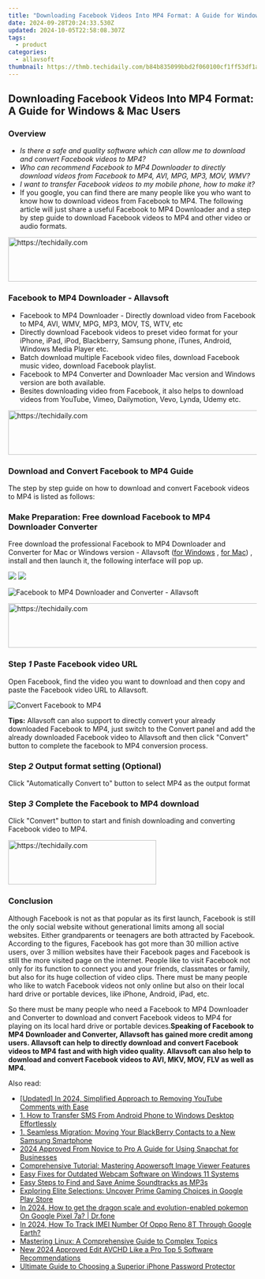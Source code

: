 ```yaml
---
title: "Downloading Facebook Videos Into MP4 Format: A Guide for Windows & Mac Users"
date: 2024-09-28T20:24:33.530Z
updated: 2024-10-05T22:58:08.307Z
tags:
  - product
categories:
  - allavsoft
thumbnail: https://thmb.techidaily.com/b84b835099bbd2f060100cf1ff53df1a6537fd5a4b5a03be31336b43fbf43c35.jpg
---
```


## Downloading Facebook Videos Into MP4 Format: A Guide for Windows & Mac Users

### Overview

* _Is there a safe and quality software which can allow me to download and convert Facebook videos to MP4?_
* _Who can recommend Facebook to MP4 Downloader to directly download videos from Facebook to MP4, AVI, MPG, MP3, MOV, WMV?_
* _I want to transfer Facebook videos to my mobile phone, how to make it?_
* If you google, you can find there are many people like you who want to know how to download videos from Facebook to MP4\. The following article will just share a useful Facebook to MP4 Downloader and a step by step guide to download Facebook videos to MP4 and other video or audio formats.

<!-- affiliate ads begin -->
<a href="https://unicoeye.pxf.io/c/5597632/2134495/18498" target="_top" id="2134495">
  <img src="//a.impactradius-go.com/display-ad/18498-2134495" border="0" alt="https://techidaily.com" width="728" height="90"/>
</a>
<img height="0" width="0" src="https://unicoeye.pxf.io/i/5597632/2134495/18498" style="position:absolute;visibility:hidden;" border="0" />
<!-- affiliate ads end -->

### Facebook to MP4 Downloader - Allavsoft

* Facebook to MP4 Downloader - Directly download video from Facebook to MP4, AVI, WMV, MPG, MP3, MOV, TS, WTV, etc
* Directly download Facebook videos to preset video format for your iPhone, iPad, iPod, Blackberry, Samsung phone, iTunes, Android, Windows Media Player etc.
* Batch download multiple Facebook video files, download Facebook music video, download Facebook playlist.
* Facebook to MP4 Converter and Downloader Mac version and Windows version are both available.
* Besites downloading video from Facebook, it also helps to download videos from YouTube, Vimeo, Dailymotion, Vevo, Lynda, Udemy etc.

<!-- affiliate ads begin -->
<a href="https://review-au.sjv.io/c/5597632/2135315/14409" target="_top" id="2135315">
  <img src="//a.impactradius-go.com/display-ad/14409-2135315" border="0" alt="https://techidaily.com" width="728" height="90"/>
</a>
<img height="0" width="0" src="https://review-au.sjv.io/i/5597632/2135315/14409" style="position:absolute;visibility:hidden;" border="0" />
<!-- affiliate ads end -->

### Download and Convert Facebook to MP4 Guide

The step by step guide on how to download and convert Facebook videos to MP4 is listed as follows:

### Make Preparation: Free download Facebook to MP4 Downloader Converter

Free download the professional Facebook to MP4 Downloader and Converter for Mac or Windows version - Allavsoft ([for Windows](https://tools.techidaily.com/allavsoft/products/) , [for Mac](https://tools.techidaily.com/allavsoft/products/)) , install and then launch it, the following interface will pop up.

[![](https://www.allavsoft.com/how-to/../images/how-to/free-download-win.jpg)](https://tools.techidaily.com/allavsoft/products/) [![](https://www.allavsoft.com/how-to/../images/how-to/free-download-mac.jpg)](https://tools.techidaily.com/allavsoft/products/)

![Facebook to MP4 Downloader and Converter - Allavsoft](https://www.allavsoft.com/how-to/../images/allavsoft/screen-shot-600.jpg)

<!-- affiliate ads begin -->
<a href="https://aligracehair.sjv.io/c/5597632/1997722/19272" target="_top" id="1997722">
  <img src="//a.impactradius-go.com/display-ad/19272-1997722" border="0" alt="https://techidaily.com" width="728" height="90"/>
</a>
<img height="0" width="0" src="https://aligracehair.sjv.io/i/5597632/1997722/19272" style="position:absolute;visibility:hidden;" border="0" />
<!-- affiliate ads end -->

### Step _1_ Paste Facebook video URL

Open Facebook, find the video you want to download and then copy and paste the Facebook video URL to Allavsoft.

![Convert Facebook to MP4](https://www.allavsoft.com/how-to/../images/how-to/convert-facebook-video-to-mp4/convert-facebook-to-mp4.jpg)

**Tips:** Allavsoft can also support to directly convert your already downloaded Facebook to MP4, just switch to the Convert panel and add the already downloaded Facebook video to Allavsoft and then click "Convert" button to complete the facebook to MP4 conversion process.

### Step _2_ Output format setting (Optional)

Click "Automatically Convert to" button to select MP4 as the output format

### Step _3_ Complete the Facebook to MP4 download

Click "Convert" button to start and finish downloading and converting Facebook video to MP4.

<!-- affiliate ads begin -->
<a href="https://aligracehair.sjv.io/c/5597632/2016165/19272" target="_top" id="2016165">
  <img src="//a.impactradius-go.com/display-ad/19272-2016165" border="0" alt="https://techidaily.com" width="300" height="90"/>
</a>
<img height="0" width="0" src="https://aligracehair.sjv.io/i/5597632/2016165/19272" style="position:absolute;visibility:hidden;" border="0" />
<!-- affiliate ads end -->

### Conclusion

Although Facebook is not as that popular as its first launch, Facebook is still the only social website without generational limits among all social websites. Either grandparents or teenagers are both attracted by Facebook. According to the figures, Facebook has got more than 30 million active users, over 3 million websites have their Facebook pages and Facebook is still the more visited page on the internet. People like to visit Facebook not only for its function to connect you and your friends, classmates or family, but also for its huge collection of video clips. There must be many people who like to watch Facebook videos not only online but also on their local hard drive or portable devices, like iPhone, Android, iPad, etc.

So there must be many people who need a Facebook to MP4 Downloader and Converter to download and convert Facebook videos to MP4 for playing on its local hard drive or portable devices.**Speaking of Facebook to MP4 Downloader and Converter, Allavsoft has gained more credit among users. Allavsoft can help to directly download and convert Facebook videos to MP4 fast and with high video quality. Allavsoft can also help to download and convert Facebook videos to AVI, MKV, MOV, FLV as well as MP4.**

<ins class="adsbygoogle"
     style="display:block"
     data-ad-format="autorelaxed"
     data-ad-client="ca-pub-7571918770474297"
     data-ad-slot="1223367746"></ins>

<ins class="adsbygoogle"
     style="display:block"
     data-ad-client="ca-pub-7571918770474297"
     data-ad-slot="8358498916"
     data-ad-format="auto"
     data-full-width-responsive="true"></ins>

<span class="atpl-alsoreadstyle">Also read:</span>
<div><ul>
<li><a href="https://youtube-zero.techidaily.com/ed-in-2024-simplified-approach-to-removing-youtube-comments-with-ease/"><u>[Updated] In 2024, Simplified Approach to Removing YouTube Comments with Ease</u></a></li>
<li><a href="https://win-latest.techidaily.com/1-how-to-transfer-sms-from-android-phone-to-windows-desktop-effortlessly/"><u>1. How to Transfer SMS From Android Phone to Windows Desktop Effortlessly</u></a></li>
<li><a href="https://win-latest.techidaily.com/1-seamless-migration-moving-your-blackberry-contacts-to-a-new-samsung-smartphone/"><u>1. Seamless Migration: Moving Your BlackBerry Contacts to a New Samsung Smartphone</u></a></li>
<li><a href="https://snapchat-videos.techidaily.com/2024-approved-from-novice-to-pro-a-guide-for-using-snapchat-for-businesses/"><u>2024 Approved From Novice to Pro A Guide for Using Snapchat for Businesses</u></a></li>
<li><a href="https://win-latest.techidaily.com/comprehensive-tutorial-mastering-apowersoft-image-viewer-features/"><u>Comprehensive Tutorial: Mastering Apowersoft Image Viewer Features</u></a></li>
<li><a href="https://win-dash.techidaily.com/easy-fixes-for-outdated-webcam-software-on-windows-11-systems/"><u>Easy Fixes for Outdated Webcam Software on Windows 11 Systems</u></a></li>
<li><a href="https://win-latest.techidaily.com/easy-steps-to-find-and-save-anime-soundtracks-as-mp3s/"><u>Easy Steps to Find and Save Anime Soundtracks as MP3s</u></a></li>
<li><a href="https://win-latest.techidaily.com/exploring-elite-selections-uncover-prime-gaming-choices-in-google-play-store/"><u>Exploring Elite Selections: Uncover Prime Gaming Choices in Google Play Store</u></a></li>
<li><a href="https://pokemon-go-android.techidaily.com/in-2024-how-to-get-the-dragon-scale-and-evolution-enabled-pokemon-on-google-pixel-7a-drfone-by-drfone-virtual-android/"><u>In 2024, How to get the dragon scale and evolution-enabled pokemon On Google Pixel 7a? | Dr.fone</u></a></li>
<li><a href="https://easy-unlock-android.techidaily.com/in-2024-how-to-track-imei-number-of-oppo-reno-8t-through-google-earth-by-drfone-android/"><u>In 2024, How To Track IMEI Number Of Oppo Reno 8T Through Google Earth?</u></a></li>
<li><a href="https://some-guidance.techidaily.com/mastering-linux-a-comprehensive-guide-to-complex-topics/"><u>Mastering Linux: A Comprehensive Guide to Complex Topics</u></a></li>
<li><a href="https://ai-video-apps.techidaily.com/new-2024-approved-edit-avchd-like-a-pro-top-5-software-recommendations/"><u>New 2024 Approved Edit AVCHD Like a Pro Top 5 Software Recommendations</u></a></li>
<li><a href="https://win-latest.techidaily.com/ultimate-guide-to-choosing-a-superior-iphone-password-protector/"><u>Ultimate Guide to Choosing a Superior iPhone Password Protector</u></a></li>
</ul></div>

